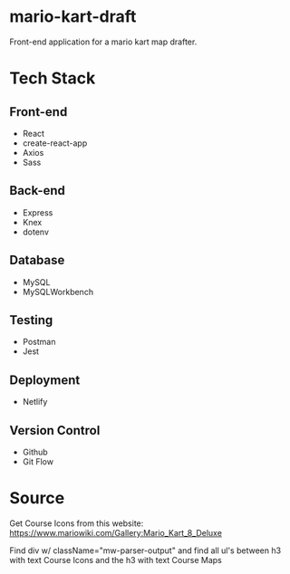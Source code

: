 # mario-kart-draft

Front-end application for a mario kart map drafter.

# Tech Stack

## Front-end

- React
- create-react-app
- Axios
- Sass

## Back-end

- Express
- Knex
- dotenv

## Database

- MySQL
- MySQLWorkbench

## Testing

- Postman
- Jest

## Deployment

- Netlify

## Version Control

- Github
- Git Flow

# Source

Get Course Icons from this website: https://www.mariowiki.com/Gallery:Mario_Kart_8_Deluxe

Find div w/ className="mw-parser-output" and find all ul's between h3 with text Course Icons and the h3 with text Course Maps
